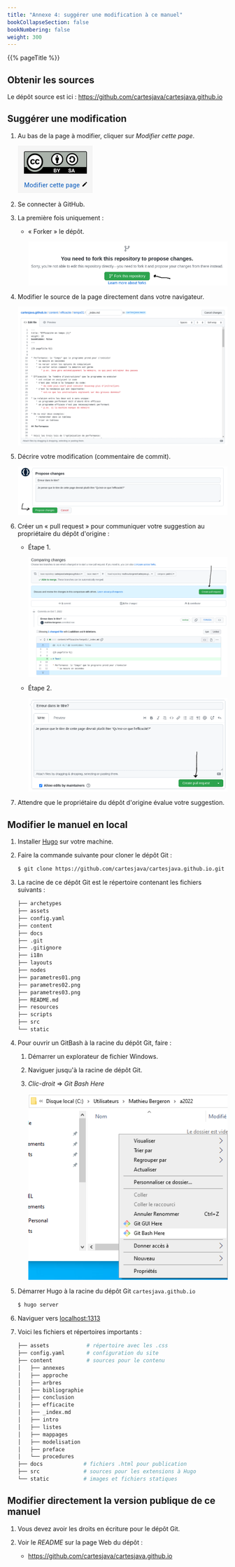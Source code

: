 ```yaml
---
title: "Annexe 4: suggérer une modification à ce manuel"
bookCollapseSection: false
bookNumbering: false
weight: 300
---
```


{{% pageTitle %}}


## Obtenir les sources

Le dépôt source est ici&nbsp;: https://github.com/cartesjava/cartesjava.github.io

## Suggérer une modification

1. Au bas de la page à modifier, cliquer sur *Modifier cette page*.

    <img class="figure" src="modifier_cette_page.png" />

1. Se connecter à GitHub.

1. La première fois uniquement&nbsp;:

    * «&nbsp;Forker&nbsp;» le dépôt.

        <img class="figure" src="fork01.png"/>

1. Modifier le source de la page directement dans votre navigateur.

    <img class="figure" src="modifier01.png"/>

1. Décrire votre modification (commentaire de commit).

    <img class="figure" src="commit01.png"/>

1. Créer un «&nbsp;pull request&nbsp;» pour communiquer votre suggestion au propriétaire du dépôt d'origine&nbsp;:

    * Étape 1.

        <img class="figure" src="pull_request01.png"/>

    * Étape 2.

        <img class="figure" src="pull_request02.png"/>

1. Attendre que le propriétaire du dépôt d'origine évalue votre suggestion.


## Modifier le manuel en local

1. Installer <a href="https://gohugo.io/" target="_blank">Hugo</a> sur votre machine.

1. Faire la commande suivante pour cloner le dépôt Git&nbsp;:

    ```bash
    $ git clone https://github.com/cartesjava/cartesjava.github.io.git
    ```

1. La racine de ce dépôt Git est le répertoire contenant les fichiers suivants&nbsp;:

    ```bash
    ├── archetypes
    ├── assets
    ├── config.yaml
    ├── content
    ├── docs
    ├── .git
    ├── .gitignore
    ├── i18n
    ├── layouts
    ├── nodes
    ├── parametres01.png
    ├── parametres02.png
    ├── parametres03.png
    ├── README.md
    ├── resources
    ├── scripts
    ├── src
    └── static
    ```

1. Pour ouvrir un GitBash à la racine du dépôt Git, faire&nbsp;:
    1. Démarrer un explorateur de fichier Windows.
    1. Naviguer jusqu'à la racine de dépôt Git.
    1. *Clic-droit* => *Git Bash Here*

        <img src="ouvrir_gitbash.png"/>


1. Démarrer Hugo à la racine du dépôt Git `cartesjava.github.io`

    ```bash
    $ hugo server
    ```

1. Naviguer vers <a href="http://localhost:1313" target="blank">localhost:1313</a>

1. Voici les fichiers et répertoires importants&nbsp;:

    ```bash
    ├── assets            # répertoire avec les .css
    ├── config.yaml       # configuration du site
    ├── content           # sources pour le contenu
    │   ├── annexes         
    │   ├── approche
    │   ├── arbres
    │   ├── bibliographie
    │   ├── conclusion
    │   ├── efficacite
    │   ├── _index.md
    │   ├── intro
    │   ├── listes
    │   ├── mappages
    │   ├── modelisation
    │   ├── preface
    │   └── procedures
    ├── docs             # fichiers .html pour publication
    ├── src              # sources pour les extensions à Hugo
    └── static           # images et fichiers statiques
    ```

## Modifier directement la version publique de ce manuel

1. Vous devez avoir les droits en écriture pour le dépôt Git.

1. Voir le *README* sur la page Web du dépôt&nbsp;:

    * https://github.com/cartesjava/cartesjava.github.io
